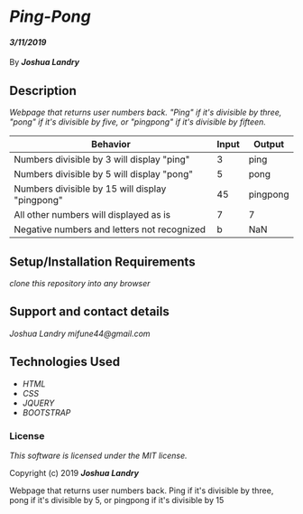 # _Ping-Pong_

#### _3/11/2019_

 By _**Joshua Landry**_

## Description

_Webpage that returns user numbers back. "Ping" if it's divisible by three, "pong" if it's divisible by five, or "pingpong" if it's divisible by fifteen._ 

| Behavior                                       |  Input | Output    |
 | ---------------------------------------------- | ------ | --------- |
 | Numbers divisible by 3 will display "ping"     | 3      | ping      |
 | Numbers divisible by 5 will display "pong"     | 5      | pong      |
 | Numbers divisible by 15 will display "pingpong"| 45     | pingpong  |
 | All other numbers will displayed as is         | 7      | 7         |
 | Negative numbers and letters not recognized    | b      | NaN       |

## Setup/Installation Requirements

 _clone this repository into any browser_


## Support and contact details

_Joshua Landry mifune44@gmail.com_

## Technologies Used

* _HTML_
* _CSS_
* _JQUERY_
* _BOOTSTRAP_

### License

*This software is licensed under the MIT license.*

Copyright (c) 2019 **_Joshua Landry_**

Webpage that returns user numbers back. Ping if it's divisible by three, pong if it's divisible by 5, or pingpong if it's divisible by 15
